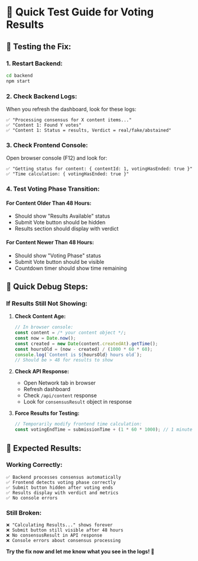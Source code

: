 # 🧪 Quick Test Guide for Voting Results

## **🎯 Testing the Fix:**

### **1. Restart Backend:**
```bash
cd backend
npm start
```

### **2. Check Backend Logs:**
When you refresh the dashboard, look for these logs:
```
✅ "Processing consensus for X content items..."
✅ "Content 1: Found Y votes"
✅ "Content 1: Status = results, Verdict = real/fake/abstained"
```

### **3. Check Frontend Console:**
Open browser console (F12) and look for:
```
✅ "Getting status for content: { contentId: 1, votingHasEnded: true }"
✅ "Time calculation: { votingHasEnded: true }"
```

### **4. Test Voting Phase Transition:**

#### **For Content Older Than 48 Hours:**
- Should show "Results Available" status
- Submit Vote button should be hidden
- Results section should display with verdict

#### **For Content Newer Than 48 Hours:**
- Should show "Voting Phase" status  
- Submit Vote button should be visible
- Countdown timer should show time remaining

## **🔧 Quick Debug Steps:**

### **If Results Still Not Showing:**

1. **Check Content Age:**
   ```javascript
   // In browser console:
   const content = /* your content object */;
   const now = Date.now();
   const created = new Date(content.createdAt).getTime();
   const hoursOld = (now - created) / (1000 * 60 * 60);
   console.log(`Content is ${hoursOld} hours old`);
   // Should be > 48 for results to show
   ```

2. **Check API Response:**
   - Open Network tab in browser
   - Refresh dashboard
   - Check `/api/content` response
   - Look for `consensusResult` object in response

3. **Force Results for Testing:**
   ```javascript
   // Temporarily modify frontend time calculation:
   const votingEndTime = submissionTime + (1 * 60 * 1000); // 1 minute instead of 48 hours
   ```

## **🎉 Expected Results:**

### **Working Correctly:**
```
✅ Backend processes consensus automatically
✅ Frontend detects voting phase correctly
✅ Submit button hidden after voting ends
✅ Results display with verdict and metrics
✅ No console errors
```

### **Still Broken:**
```
❌ "Calculating Results..." shows forever
❌ Submit button still visible after 48 hours
❌ No consensusResult in API response
❌ Console errors about consensus processing
```

**Try the fix now and let me know what you see in the logs! 🚀**